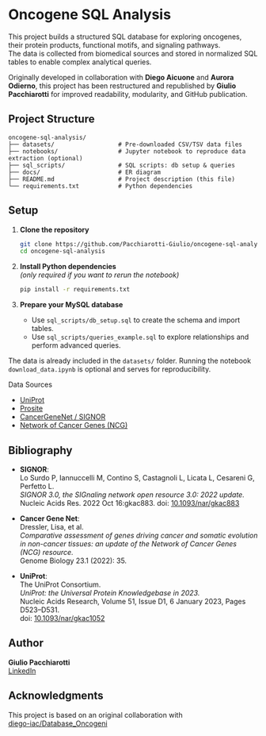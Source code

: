 # Oncogene SQL Analysis

This project builds a structured SQL database for exploring oncogenes, their protein products, functional motifs, and signaling pathways.  
The data is collected from biomedical sources and stored in normalized SQL tables to enable complex analytical queries.

Originally developed in collaboration with **Diego Aicuone** and **Aurora Odierno**, this project has been restructured and republished by **Giulio Pacchiarotti** for improved readability, modularity, and GitHub publication.

##  Project Structure

```
oncogene-sql-analysis/
├── datasets/                  # Pre-downloaded CSV/TSV data files
├── notebooks/                 # Jupyter notebook to reproduce data extraction (optional)
├── sql_scripts/               # SQL scripts: db setup & queries
├── docs/                      # ER diagram
├── README.md                  # Project description (this file)
└── requirements.txt           # Python dependencies
```

##  Setup

1. **Clone the repository**  
   ```bash
   git clone https://github.com/Pacchiarotti-Giulio/oncogene-sql-analysis.git
   cd oncogene-sql-analysis
   ```

2. **Install Python dependencies**  
   *(only required if you want to rerun the notebook)*  
   ```bash
   pip install -r requirements.txt
   ```

3. **Prepare your MySQL database**  
   - Use `sql_scripts/db_setup.sql` to create the schema and import tables.
   - Use `sql_scripts/queries_example.sql` to explore relationships and perform advanced queries.

 The data is already included in the `datasets/` folder. Running the notebook `download_data.ipynb` is optional and serves for reproducibility.

 Data Sources

- [UniProt](https://www.uniprot.org/)
- [Prosite](https://prosite.expasy.org/)
- [CancerGeneNet / SIGNOR](https://signor.uniroma2.it/)
- [Network of Cancer Genes (NCG)](https://network-cancer-genes.org/)

##  Bibliography

- **SIGNOR**:  
  Lo Surdo P, Iannuccelli M, Contino S, Castagnoli L, Licata L, Cesareni G, Perfetto L.  
  _SIGNOR 3.0, the SIGnaling network open resource 3.0: 2022 update._  
  Nucleic Acids Res. 2022 Oct 16:gkac883. doi: [10.1093/nar/gkac883](https://doi.org/10.1093/nar/gkac883)

- **Cancer Gene Net**:  
  Dressler, Lisa, et al.  
  _Comparative assessment of genes driving cancer and somatic evolution in non-cancer tissues: an update of the Network of Cancer Genes (NCG) resource._  
  Genome Biology 23.1 (2022): 35.

- **UniProt**:  
  The UniProt Consortium.  
  _UniProt: the Universal Protein Knowledgebase in 2023._  
  Nucleic Acids Research, Volume 51, Issue D1, 6 January 2023, Pages D523–D531.  
  doi: [10.1093/nar/gkac1052](https://doi.org/10.1093/nar/gkac1052)

##  Author

**Giulio Pacchiarotti**  
[LinkedIn](https://www.linkedin.com/in/giulio-pacchiarotti-4aab80265)

##  Acknowledgments

This project is based on an original collaboration with  
[diego-iac/Database_Oncogeni](https://github.com/diego-iac/Database_Oncogeni)
